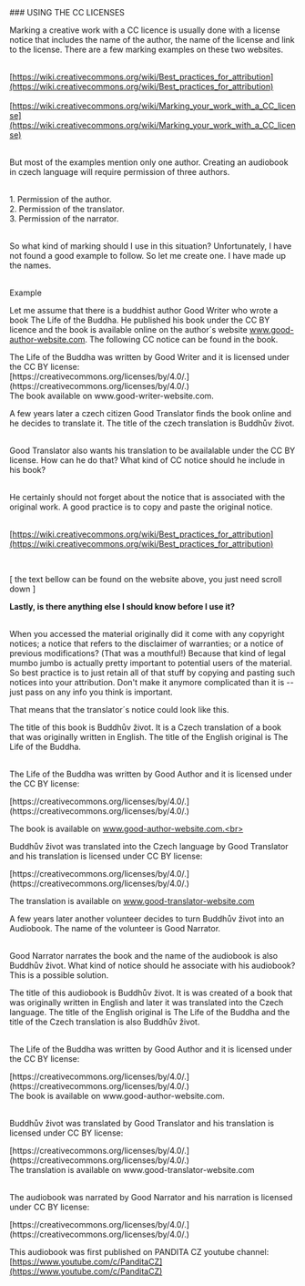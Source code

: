 <div id="using-the-cc-licenses" markdown="1">
### USING THE CC LICENSES
</div>

Marking a creative work with a CC licence is usually done with a license notice that includes the name of the author, the name of the license and link to the license. There are a few marking examples on these two websites.<br><br>

<div class="do-not-break-out" markdown="1">

[https://wiki.creativecommons.org/wiki/Best_practices_for_attribution](https://wiki.creativecommons.org/wiki/Best_practices_for_attribution)
<br><br>
[https://wiki.creativecommons.org/wiki/Marking_your_work_with_a_CC_license](https://wiki.creativecommons.org/wiki/Marking_your_work_with_a_CC_license)

</div>
<br>
But most of the examples mention only one author. Creating an audiobook in czech language will require permission of three authors.<br><br>

<span>1.</span> Permission of the author.<br>
<span>2.</span> Permission of the translator.<br>
<span>3.</span> Permission of the narrator.<br><br>

So what kind of marking should I use in this situation? Unfortunately, I have not found a good example to follow. So let me create one. I have made up the names.<br><br>

<div id="example" markdown="1">
<div class="underline">Example</div>
</div>

Let me assume that there is a buddhist author Good Writer who wrote a book The Life of the Buddha. He published his book under the CC BY licence and the book is available online on the author´s website www.good-author-website.com. The following CC notice can be found in the book. <br>

<div class="citace">
The Life of the Buddha was written by Good Writer and it is licensed under the CC BY license:<br>
<div class="do-not-break-out" markdown="1">
[https://creativecommons.org/licenses/by/4.0/.](https://creativecommons.org/licenses/by/4.0/.)<br>
</div>
The book available on www.good-writer-website.com.

</div>

A few years later a czech citizen Good Translator finds the book online and he decides to translate it. The title of the czech translation is Buddhův život.<br><br>

Good Translator also wants his translation to be availalable under the CC BY license. How can he do that? What kind of CC notice should he include in his book?<br><br>

He certainly should not forget about the notice that is associated with the original work. A good practice is to copy and paste the original notice. <br><br>

<div class="do-not-break-out" markdown="1">

[https://wiki.creativecommons.org/wiki/Best_practices_for_attribution](https://wiki.creativecommons.org/wiki/Best_practices_for_attribution)

</div><br>

[ the text bellow can be found on the website above, you just need scroll down ]<br>

<div class="citace" markdown="1">
<b> Lastly, is there anything else I should know before I use it? </b><br><br>

When you accessed the material originally did it come with any copyright notices; a notice that refers to the disclaimer of warranties; or a notice of previous modifications? (That was a mouthful!) Because that kind of legal mumbo jumbo is actually pretty important to potential users of the material. So best practice is to just retain all of that stuff by copying and pasting such notices into your attribution. Don't make it anymore complicated than it is -- just pass on any info you think is important.

</div>

That means that the translator´s notice could look like this.

<div class="citace" markdown="1">
The title of this book is Buddhův život. It is a Czech translation of a book  that was originally written in English. The title of the English original is The Life of the Buddha.<br><br>

The Life of the Buddha was written by Good Author and it is licensed under the CC BY license:<br>

<div class="do-not-break-out" markdown="1">
[https://creativecommons.org/licenses/by/4.0/.](https://creativecommons.org/licenses/by/4.0/.)<br>
</div>

The book is available on www.good-author-website.com.<br><br>

Buddhův život was translated into the Czech language by Good Translator and his
translation is licensed under CC BY license:<br>

<div class="do-not-break-out" markdown="1">
[https://creativecommons.org/licenses/by/4.0/.](https://creativecommons.org/licenses/by/4.0/.)<br>
</div>

The translation is available on www.good-translator-website.com<br>

</div>

A few years later another volunteer decides to turn Buddhův život into an Audiobook. The name of the volunteer is Good Narrator. <br><br>

Good Narrator narrates the book and the name of the audiobook is also Buddhův život. What kind of notice should he associate with his audiobook? This is a possible solution.

<div class="citace" markdown="1">
The title of this audiobook is Buddhův život. It is was created of a book that was originally written in English and later it was translated into the Czech language. The title of the English original is The Life of the Buddha and the title of the Czech translation is also Buddhův život.<br><br>

The Life of the Buddha was written by Good Author and it is licensed under the CC BY license:<br>

<div class="do-not-break-out" markdown="1">
[https://creativecommons.org/licenses/by/4.0/.](https://creativecommons.org/licenses/by/4.0/.)<br>
</div>
The book is available on www.good-author-website.com.
<br><br>

Buddhův život was translated by Good Translator and his translation is licensed under CC BY license:<br>

<div class="do-not-break-out" markdown="1">
[https://creativecommons.org/licenses/by/4.0/.](https://creativecommons.org/licenses/by/4.0/.)<br>
</div>
The translation is available on www.good-translator-website.com
<br><br>

The audiobook was narrated by Good Narrator and his narration is licensed under CC BY license:<br>

<div class="do-not-break-out" markdown="1">
[https://creativecommons.org/licenses/by/4.0/.](https://creativecommons.org/licenses/by/4.0/.)<br>

This audiobook was first published on PANDITA CZ youtube channel: [https://www.youtube.com/c/PanditaCZ](https://www.youtube.com/c/PanditaCZ)

</div>
</div>

